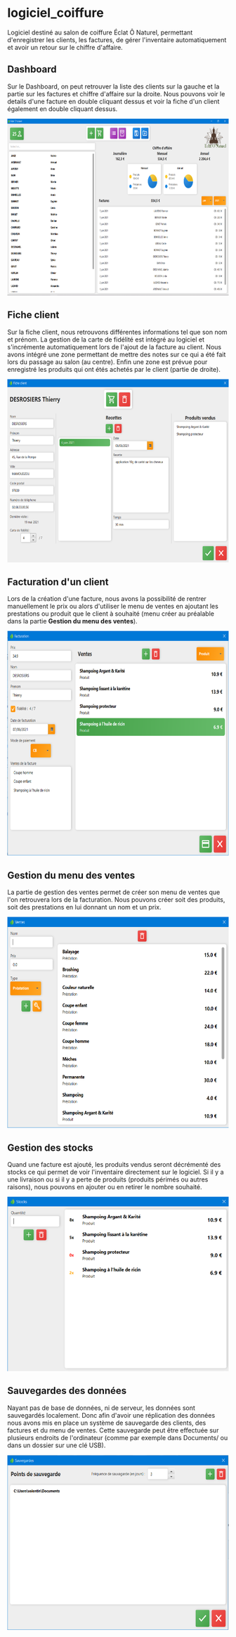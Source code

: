 # logiciel_coiffure

Logiciel destiné au salon de coiffure Éclat Ô Naturel, permettant d'enregistrer les clients, les factures, de gérer l'inventaire automatiquement et avoir un retour sur le chiffre d'affaire.

## Dashboard

Sur le Dashboard, on peut retrouver la liste des clients sur la gauche et la partie sur les factures et chiffre d'affaire sur la droite. Nous pouvons voir le details d'une facture en double cliquant dessus et voir la fiche d'un client également en double cliquant dessus.

<div align="center">
<img src="https://github.com/ValentinLe/logiciel_coiffure/blob/main/screenshots/dashboard.png" alt="demo" width="716" height="402">
</div>

## Fiche client

Sur la fiche client, nous retrouvons différentes informations tel que son nom et prénom. La gestion de la carte de fidélité est intégré au logiciel et s'incrémente automatiquement lors de l'ajout de la facture au client. Nous avons intégré une zone permettant de mettre des notes sur ce qui a été fait lors du passage au salon (au centre). Enfin une zone est prévue pour enregistré les produits qui ont étés achetés par le client (partie de droite).

<div align="center">
<img src="https://github.com/ValentinLe/logiciel_coiffure/blob/main/screenshots/fiche_client.png" alt="demo" width="625" height="417">
</div>

## Facturation d'un client

Lors de la création d'une facture, nous avons la possibilité de rentrer manuellement le prix ou alors d'utiliser le menu de ventes en ajoutant les prestations ou produit que le client à souhaité (menu créer au préalable dans la partie **Gestion du menu des ventes**).

<div align="center">
<img src="https://github.com/ValentinLe/logiciel_coiffure/blob/main/screenshots/facturation.png" alt="demo" width="677" height="511">
</div>

## Gestion du menu des ventes

La partie de gestion des ventes permet de créer son menu de ventes que l'on retrouvera lors de la facturation. Nous pouvons créer soit des produits, soit des prestations en lui donnant un nom et un prix.

<div align="center">
<img src="https://github.com/ValentinLe/logiciel_coiffure/blob/main/screenshots/ventes.png" alt="demo" width="600" height="480">
</div>

## Gestion des stocks

Quand une facture est ajouté, les produits vendus seront décrémenté des stocks ce qui permet de voir l'inventaire directement sur le logiciel. Si il y a une livraison ou si il y a perte de produits (produits périmés ou autres raisons), nous pouvons en ajouter ou en retirer le nombre souhaité.

<div align="center">
<img src="https://github.com/ValentinLe/logiciel_coiffure/blob/main/screenshots/stocks.png" alt="demo" width="524" height="397">
</div>

## Sauvegardes des données

Nayant pas de base de données, ni de serveur, les données sont sauvegardés localement. Donc afin d'avoir une réplication des données nous avons mis en place un système de sauvegarde des clients, des factures et du menu de ventes. Cette sauvegarde peut être effectuée sur plusieurs endroits de l'ordinateur (comme par exemple dans Documents/ ou dans un dossier sur une clé USB).

<div align="center">
<img src="https://github.com/ValentinLe/logiciel_coiffure/blob/main/screenshots/sauvegarde.png" alt="demo" width="602" height="398">
</div>